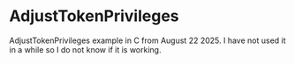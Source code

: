 # AdjustTokenPrivileges
AdjustTokenPrivileges example in C from August 22 2025. I have not used it in a while so I do not know if it is working.
